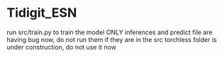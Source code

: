 # Tidigit_ESN
run src/train.py to train the model ONLY
inferences and predict file are having bug now, do not run them if they are in the src
torchless folder is under construction, do not use it now
